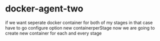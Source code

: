 # docker-agent-two

if we want seperate docker container for both of my stages in that case 
have to go configure option new containerperStage 
now we are going to create new container for each and every stage

